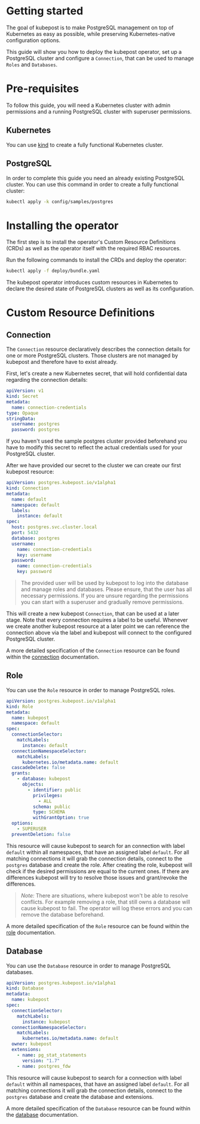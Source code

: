 # Getting started

The goal of kubepost is to make PostgreSQL management on top of Kubernetes
as easy as possible, while preserving Kubernetes-native configuration options.

This guide will show you how to deploy the kubepost operator, set up a
PostgreSQL cluster and configure a `Connection`, that can be used to manage
`Roles` and `Databases`.

# Pre-requisites

To follow this guide, you will need a Kubernetes cluster with admin permissions and a running
PostgreSQL cluster with superuser permissions.

## Kubernetes

You can use [kind](https://kind.sigs.k8s.io/) to create a fully functional Kubernetes cluster.

## PostgreSQL

In order to complete this guide you need an already existing PostgreSQL cluster. You can use this
command in order to create a fully functional cluster:

```sh
kubectl apply -k config/samples/postgres
```

# Installing the operator

The first step is to install the operator's Custom Resource Definitions (CRDs) as well
as the operator itself with the required RBAC resources.

Run the following commands to install the CRDs and deploy the operator:

```sh
kubectl apply -f deploy/bundle.yaml
```

The kubepost operator introduces custom resources in Kubernetes to declare
the desired state of PostgreSQL clusters as well as its configuration.

# Custom Resource Definitions

## Connection

The `Connection` resource declaratively describes the connection details for one or more PostgreSQL
clusters. Those clusters are not managed by kubepost and therefore have to exist already.

First, let's create a new Kubernetes secret, that will hold confidential data regarding the connection details:

```yaml
apiVersion: v1
kind: Secret
metadata:
  name: connection-credentials
type: Opaque
stringData:
  username: postgres
  password: postgres
```

If you haven't used the sample postgres cluster provided beforehand you have to modify this secret to reflect
the actual credentials used for your PostgreSQL cluster.

After we have provided our secret to the cluster we can create our first kubepost resource:

```yaml
apiVersion: postgres.kubepost.io/v1alpha1
kind: Connection
metadata:
  name: default
  namespace: default
  labels:
    instance: default
spec:
  host: postgres.svc.cluster.local
  port: 5432
  database: postgres
  username:
    name: connection-credentials
    key: username
  password:
    name: connection-credentials
    key: password
```

> The provided user will be used by kubepost to log into the database and manage roles and databases. Please
> ensure, that the user has all necessary permissions. If you are unsure regarding the permissions you can start
> with a superuser and gradually remove permissions.

This will create a new kubepost `Connection`, that can be used at a later stage. Note that every connection
requires a label to be useful. Whenever we create another kubepost resource at a later point we can reference
the connection above via the label and kubepost will connect to the configured PostgreSQL cluster.

A more detailed specification of the `Connection` resource can be found within the [connection](connection.md)
documentation.

## Role

You can use the `Role` resource in order to manage PostgreSQL roles.

```yaml
apiVersion: postgres.kubepost.io/v1alpha1
kind: Role
metadata:
  name: kubepost
  namespace: default
spec:
  connectionSelector:
    matchLabels:
      instance: default
  connectionNamespaceSelector:
    matchLabels:
      kubernetes.io/metadata.name: default
  cascadeDelete: false
  grants:
    - database: kubepost
      objects:
        - identifier: public
          privileges:
            - ALL
          schema: public
          type: SCHEMA
          withGrantOption: true
  options:
    - SUPERUSER
  preventDeletion: false
```

This resource will cause kubepost to search for an connection with label `default` within all namespaces,
that have an assigned label `default`. For all matching connections it will grab the connection details, connect
to the `postgres` database and create the role. After creating the role, kubepost will check if the desired
permissions are equal to the current ones. If there are differences kubepost will try to resolve those issues
and grant/revoke the differences.

> **Note*:* There are situations, where kubepost won't be able to resolve conflicts. For example removing a role,
> that still owns a database will cause kubepost to fail. The operator will log these errors and you can remove the
> database beforehand.

A more detailed specification of the `Role` resource can be found within the [role](role.md) documentation.

## Database

You can use the `Database` resource in order to manage PostgreSQL databases.

```yaml
apiVersion: postgres.kubepost.io/v1alpha1
kind: Database
metadata:
  name: kubepost
spec:
  connectionSelector:
    matchLabels:
      instance: kubepost
  connectionNamespaceSelector:
    matchLabels:
      kubernetes.io/metadata.name: default
  owner: kubepost
  extensions:
    - name: pg_stat_statements
      version: "1.7"
    - name: postgres_fdw
```

This resource will cause kubepost to search for a connection with label `default` within all namespaces,
that have an assigned label `default`. For all matching connections it will grab the connection details, connect
to the `postgres` database and create the database and extensions.

A more detailed specification of the `Database` resource can be found within the [database](database.md) documentation.

